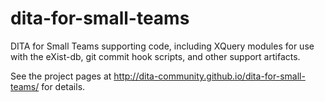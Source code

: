 dita-for-small-teams
====================

DITA for Small Teams supporting code, including XQuery modules for use with the eXist-db, git commit hook scripts, and other support artifacts.

See the project pages at http://dita-community.github.io/dita-for-small-teams/ for details.
